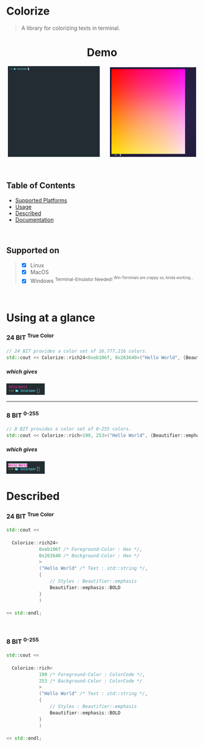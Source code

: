 # Colorize
> A library for colorizing texts in terminal.

<h1 align="center">Demo</h1>
<p align="center" width=100%">
  <img width="48%" src="assets/colorize-demo.gif" alt="Demo GIF">
  &nbsp; &nbsp; &nbsp;
  <img width="45%" src="assets/gradient-demo.png" alt="Demo Gradiant">
</p>

<br>

## Table of Contents

- [Supported Platforms](#supported-on)
- [Usage](#using-at-a-glance)
- [Described](#described)
- [Documentation](#documentation)

<br>

## Supported on

> - [x] Linux
> - [x] MacOS
> - [x] Windows  <sup>Terminal-Emulator Needed! <sup> Win-Terminals are crappy so, kinda working...</sup></sup>

<br>

# Using at a glance

### 24 BIT <sup>True Color</sup>
```C++
// 24 BIT provides a color set of 16,777,216 colors.
std::cout << Colorize::rich24<0xeb106f, 0x263640>("Hello World", {Beautifier::emphasis::BOLD}) << std::endl;
```
##### which gives
<img width="20%" src="assets/example-001.png" alt="Example">

***

### 8 BIT <sup>0-255</sup>
```C++
// 8 BIT provides a color set of 0-255 colors.
std::cout << Colorize::rich<199, 253>("Hello World", {Beautifier::emphasis::BOLD}) << std::endl;
```
##### which gives
<img width="20%" src="assets/example-002.png" alt="Example">

<br>

# Described

### 24 BIT <sup>True Color</sup>
```CPP
std::cout <<

  Colorize::rich24<
            0xeb106f /* Foreground-Color : Hex */,
            0x263640 /* Background-Color : Hex */
            >
            ("Hello World" /* Text : std::string */,
            {
                // Styles : Beautifier::emphasis
                Beautifier::emphasis::BOLD
            }
            )

<< std::endl;
```

<br>

### 8 BIT <sup>0-255</sup>
```CPP
std::cout <<

  Colorize::rich<
            199 /* Foreground-Color : ColorCode */,
            253 /* Background-Color : ColorCode */
            >
            ("Hello World" /* Text : std::string */,
            {
                // Styles : Beautifier::emphasis
                Beautifier::emphasis::BOLD
            }
            )

<< std::endl;
```

